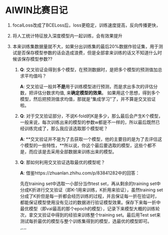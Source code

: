 # AIWIN比赛日记

1. focalLoss改成了BCELoss后，loss更稳定，训练速度提高，反向传播更快，

2. 将人工统计特征放入深度模型内一起训练，会有效果提升

3. 本来训练集数据量就不大，如果分出训练集的最后20%数据作验证集，用于测试是否保存模型参数的话会造成浪费，但是全部拿来训练的话又不知道什么时候该保存模型参数??

   1. **Q**: 交叉验证会得到多个模型，在预测数据时，是把多个模型的预测值加总求平均值吗？

      **A**: 交叉验证一般并**不是**用于训练模型进行预测，而是求出多次的评估分数，把评估分数求均值, 来**确定模型的效果**。
      如果用这个思想，得到多个模型，然后把预测值求均值，那就是“集成学习”了，并不算是交叉验证啦。

   2. **Q**: 对于交叉验证部分，不说K-fold的K是多少，那么最后会产生K个模型，一般来说，每次训练出来的模型的参数w都是不一样的，所以最后既然已经训练完成了，那么我应该选取那个模型呢？
   
      **A**: **交叉验证并不是为了去获取一个模型，他的主要目的是为了去评估这个模型的一些特性，**所以说，你这个最后要选取的模型，这些个都不是，而应该是去采用全部数据来训练出来的模型。
   
   3. **Q**: 那如何利用交叉验证选取最优的模型呢？
   
      **A**: 借鉴https://zhuanlan.zhihu.com/p/83841282中的回答：
   
      先在training set中选取一小部分当作test set，再从剩余的training set中分成K折进行交叉验证（即K-1用来训练，K折用来验证），虽然training set分成了K折但是每一折都会经历训练的过程，并且保证每一折在验证时，都能保证模型使用没有见过的数据进行验证模型效果。保存下来每一折中最优模型（即val最高的那个epoch的模型），记录下来模型大概的训练轮次，拿交叉验证中得到的经验来训练整个training set。最后用Test set来测试每折最优的模型与整个训练集得到的模型，选最优的模型即可。
   
      <img src="/Users/kevin/Library/Application Support/typora-user-images/IMG_1858.jpg" alt="IMG_1858" style="zoom:25%;" />

